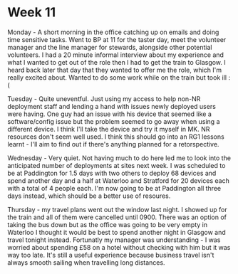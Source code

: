 # Week 11

Monday - A short morning in the office catching up on emails and doing time sensitive tasks. Went to BP at 11 for the taster day, meet the volunteer manager and the line manager for stewards, alongside other potential volunteers. I had a 20 minute informal interview about my experience and what I wanted to get out of the role then I had to get the train to Glasgow.
I heard back later that day that they wanted to offer me the role, which I'm really excited about.
Wanted to do some work while on the train but took ill :(

Tuesday - Quite uneventful. Just using my access to help non-NR deployment staff and lending a hand with issues newly deployed users were having. One guy had an issue with his device that seemed like a software/config issue but the problem seemed to go away when using a different device. I think I'll take the device and try it myself in MK.
NR resources don't seem well used. I think this should go into an RG1 lessons learnt - I'll aim to find out if there's anything planned for a retorspective.

Wednesday - Very quiet. Not having much to do here led me to look into the anticipated number of deployments at sites next week. I was scheduled to be at Paddington for 1.5 days with two others to deploy 68 devices and spend another day and a half at Waterloo and Stratford for 20 devices each with a total of 4 people each. I'm now going to be at Paddington all three days instead, which should be a better use of resoures.

Thursday - my travel plans went out the window last night. I showed up for the train and all of them were cancelled until 0900. There was an option of taking the bus down but as the office was going to be very empty in Waterloo I thought it would be best to spend another night in Glasgow and travel tonight instead.
Fortunatly my manager was understanding - I was worried about spending £58 on a hotel without checking with him but it was way too late.
It's still a useful experience because business travel isn't always smooth sailing when travelling long distances.